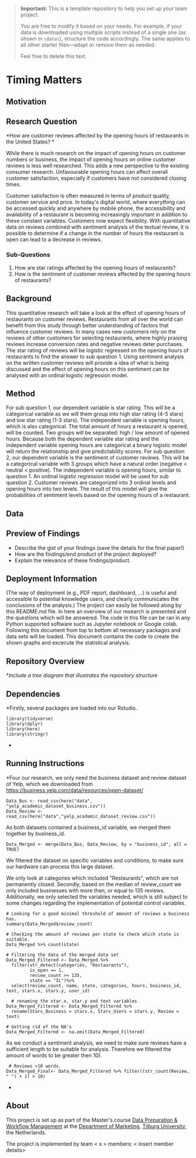 > **Important:** This is a template repository to help you set up your team project.  
>  
> You are free to modify it based on your needs. For example, if your data is downloaded using *multiple* scripts instead of a single one (as shown in `\data\`), structure the code accordingly. The same applies to all other starter files—adapt or remove them as needed.  
>  
> Feel free to delete this text.


# Timing Matters

## Motivation

## Research Question
*How are customer reviews affected by the opening hours of restaurants in the United States? *

While there is much research on the impact of opening hours on customer numbers or business, the impact of opening hours on online customer reviews is less well researched. This adds a new perspective to the existing consumer research. Unfavourable opening hours can affect overall customer satisfaction, especially if customers have not considered closing times.

Customer satisfaction is often measured in terms of product quality, customer service and price. In today's digital world, where everything can be accessed quickly and anywhere by mobile phone, the accessibility and availability of a restaurant is becoming increasingly important in addition to these constant variables. Customers now expect flexibility. With quantitative data on reviews combined with sentiment analysis of the textual review, it is possible to determine if a change in the number of hours the restaurant is open can lead to a decrease in reviews. 

### Sub-Questions
1. How are star ratings affected by the opening hours of restaurants? 
2. How is the sentiment of customer reviews affected by the opening hours of restaurants?

## Background
This quantitative research will take a look at the effect of opening hours of restaurants on customer reviews. Restaurants from all over the world can benefit from this study through better understanding of factors that influence customer reviews. In many cases new customers rely on the reviews of other customers for selecting restaurants, where highly praising reviews increase conversion rates and negative reviews deter purchases. The star rating of reviews will be logistic regressed on the opening hours of restaurants to find the answer to sub question 1. Using sentiment analysis on the written customer reviews will provide a idea of what is being discussed and the effect of opening hours on this sentiment can be analysed with an ordinal logistic regression model.
## Method
For sub question 1, our dependent variable is star rating. This will be a categorical variable as we will them group into high star rating (4-5 stars) and low star rating (1-3 stars). The independent variable is opening hours, which is also categorical. The total amount of hours a restaurant is opened, will be counted. Two groups will be separated: high / low amount of opened hours. Because both the dependent variable star rating and the independent variable opening hours are categorical a binary logistic model will return the relationship and give predictability scores. For sub question 2, our dependent variable is the sentiment of customer reviews. This will be a categorical variable with 3 groups which have a natural order (negative \< neutral \< positive). The independent variable is opening hours, similar to question 1. An ordinal logistic regression model will be used for sub question 2. Customer reviews are categorized into 3 ordinal levels and opening hours into two levels. The result of this model will give the probabilities of sentiment levels based on the opening hours of a restaurant.

## Data

## Preview of Findings 
- Describe the gist of your findings (save the details for the final paper!)
- How are the findings/end product of the project deployed?
- Explain the relevance of these findings/product. 

## Deployment Information
(The way of deployment (e.g., PDF report, dashboard, …) is
useful and accessible to potential knowledge users, and
clearly communicates the conclusions of the analysis.)
The project can easily be followed along by this README.md file. In here an overview of our research is presented and the questions which will be answered. The code in this file can be ran in any Python supported software such as Jupyter notebook or Google colab. Following this document from top to bottom all necessary packages and data sets will be loaded. This document contains the code to create the shown graphs and excecute the statistical analysis. 

## Repository Overview 

**Include a tree diagram that illustrates the repository structure*

## Dependencies 

*Firstly, several packages are loaded into our Rstudio. 

```{r}
library(tidyverse)
library(dplyr)
library(here)
library(stringr)
```
*

## Running Instructions 

*Four our research, we only need the business dataset and review dataset of Yelp, which we downloaded from https://business.yelp.com/data/resources/open-dataset/  

```{r}
Data_Bus <- read_csv(here("data", "yelp_academic_dataset_business.csv"))
Data_Review <- read_csv(here("data","yelp_academic_dataset_review.csv"))
```

As both datasets contained a business_id variable, we merged them together by business_id.

```{r}
Data_Merged <- merge(Data_Bus, Data_Review, by = "business_id", all = TRUE)
```

We filtered the dataset on specific variables and conditions, to  make sure our hardware can process this large dataset. 

We only look at categories which included "Restaurants", which are not permanently closed. Secondly, based on the median of review_count we only included businesses with more then, or equal to 135 reviews. Additionally, we only selected the variables needed, which is still subject to some changes regarding the implementation of potential control variables. 

```{r}
# Looking for a good minimal threshold of amount of reviews a business has. 
summary(Data_Merged$review_count)

# Checking the amount of reviews per state to check which state is suitable. 
Data_Merged %>% count(state)

# Filtering the data of the merged data set
Data_Merged_Filtered <- Data_Merged %>% 
  filter(str_detect(categories, "Restaurants"),
         is_open == 1,
         review_count >= 135,
         state == "IL")%>% 
  select(review_count, name, state, categories, hours, business_id, text, stars.x, stars.y, user_id)
         
  # renaming the star.x, star.y and text variables
Data_Merged_Filtered <- Data_Merged_Filtered %>% 
  rename(Stars_Business = stars.x, Stars_Users = stars.y, Review = text) 

# Getting rid of the NA's
Data_Merged_Filtered <- na.omit(Data_Merged_Filtered)
```

As we conduct a sentiment analysis, we need to make sure reviews have a sufficient length to be suitable for analysis. Therefore we filtered the amount of words to be greater then 10). 

```{r}
 # Reviews >10 words. 
Data_Merged_Final<- Data_Merged_Filtered %>% filter((str_count(Review, " ") + 1) > 10)
```
*

## About 

This project is set up as part of the Master's course [Data Preparation & Workflow Management](https://dprep.hannesdatta.com/) at the [Department of Marketing](https://www.tilburguniversity.edu/about/schools/economics-and-management/organization/departments/marketing), [Tilburg University](https://www.tilburguniversity.edu/), the Netherlands.

The project is implemented by team < x > members: < insert member details>
